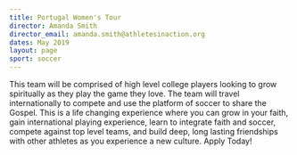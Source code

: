 ```yaml
---
title: Portugal Women's Tour
director: Amanda Smith
director_email: amanda.smith@athletesinaction.org
dates: May 2019
layout: page
sport: soccer
---
```

This team will be comprised of high level college players looking to grow spiritually as they play the game they love. The team will travel internationally to compete and use the platform of soccer to share the Gospel. This is a life changing experience where you can grow in your faith, gain international playing experience, learn to integrate faith and soccer, compete against top level teams, and build deep, long lasting friendships with other athletes as you experience a new culture. Apply Today!